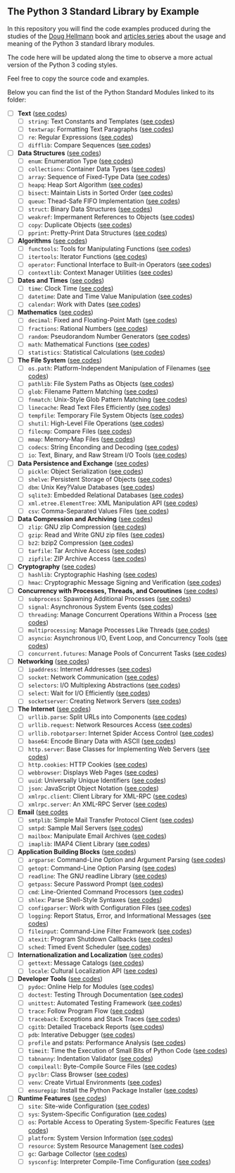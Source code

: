## The Python 3 Standard Library by Example

In this repository you will find the code examples produced during the studies 
of the [Doug Hellmann]() book and [articles series]() about the usage and 
meaning of the Python 3 standard library modules.

The code here will be updated along the time to observe a more actual version 
of the Python 3 coding styles.

Feel free to copy the source code and examples.

Below you can find the list of the Python Standard Modules linked to its folder:

- [ ] **Text** ([see codes](./Text/))
  - [ ] `string`: Text Constants and Templates ([see codes](./Text/__string/))
  - [ ] `textwrap`: Formatting Text Paragraphs ([see codes](./Text/__textwrap/))
  - [ ] `re`: Regular Expressions ([see codes](./Text/__re/))
  - [ ] `difflib`: Compare Sequences ([see codes](./Text/__difflib/))
- [ ] **Data Structures** ([see codes](./Data_Structures/))
  - [ ] `enum`: Enumeration Type ([see codes](./Data_Structures/__enum/))
  - [ ] `collections`: Container Data Types ([see codes](./Data_Structures/__collections/))
  - [ ] `array`: Sequence of Fixed-Type Data ([see codes](./Data_Structures/__array/))
  - [ ] `heapq`: Heap Sort Algorithm ([see codes](./Data_Structures/__heapq/))
  - [ ] `bisect`: Maintain Lists in Sorted Order ([see codes](./Data_Structures/__bisect/))
  - [ ] `queue`: Thead-Safe FIFO Implementation ([see codes](./Data_Structures/__queue/))
  - [ ] `struct`: Binary Data Structures ([see codes](./Data_Structures/__struct/))
  - [ ] `weakref`: Impermanent References to Objects ([see codes](./Data_Structures/__weakref/))
  - [ ] `copy`: Duplicate Objects ([see codes](./Data_Structures/__copy/))
  - [ ] `pprint`: Pretty-Print Data Structures ([see codes](./Data_Structures/__pprint/))
- [ ] **Algorithms** ([see codes](./Algorithms/))
  - [ ] `functools`: Tools for Manipulating Functions ([see codes](./Algorithms/__functools/))
  - [ ] `itertools`: Iterator Functions ([see codes](./Algorithms/__itertools/))
  - [ ] `operator`: Functional Interface to Built-in Operators ([see codes](./Algorithms/__operator/))
  - [ ] `contextlib`: Context Manager Utilities ([see codes](./Algorithms/__contextlib/))
- [ ] **Dates and Times** ([see codes](./Dates_and_Times/))
  - [ ] `time`: Clock Time ([see codes](./Dates_and_Times/__time/))
  - [ ] `datetime`: Date and Time Value Manipulation ([see codes](./Dates_and_Times/__datetime/))
  - [ ] `calendar`: Work with Dates ([see codes](./Dates_and_Times/__calendar/))
- [ ] **Mathematics** ([see codes](./Mathematics/))
  - [ ] `decimal`: Fixed and Floating-Point Math ([see codes](./Mathematics/__decimal/))
  - [ ] `fractions`: Rational Numbers ([see codes](./Mathematics/__fractions/))
  - [ ] `random`: Pseudorandom Number Generators ([see codes](./Mathematics/__random/))
  - [ ] `math`: Mathematical Functions ([see codes](./Mathematics/__math/))
  - [ ] `statistics`: Statistical Calculations ([see codes](./Mathematics/__statistics/))
- [ ] **The File System** ([see codes](./File_System/))
  - [ ] `os.path`: Platform-Independent Manipulation of Filenames ([see codes](./File_System/__os_path/))
  - [ ] `pathlib`: File System Paths as Objects ([see codes](./File_System/__pathlib/))
  - [ ] `glob`: Filename Pattern Matching ([see codes](./File_System/__glob/))
  - [ ] `fnmatch`: Unix-Style Glob Pattern Matching ([see codes](./File_System/f__nmatch/))
  - [ ] `linecache`: Read Text Files Efficiently ([see codes](./File_System/__linecache/))
  - [ ] `tempfile`: Temporary File System Objects ([see codes](./File_System/__tempfile/))
  - [ ] `shutil`: High-Level File Operations ([see codes](./File_System/__shutil/))
  - [ ] `filecmp`: Compare Files ([see codes](./File_System/__filecmp/))
  - [ ] `mmap`: Memory-Map Files ([see codes](./File_System/__mmap/))
  - [ ] `codecs`: String Enconding and Decoding ([see codes](./File_System/__codecs/))
  - [ ] `io`: Text, Binary, and Raw Stream I/O Tools ([see codes](./File_System/__io/))
- [ ] **Data Persistence and Exchange** ([see codes](./Data_Persistence_and_Exchange/))
  - [ ] `pickle`: Object Serialization ([see codes](./Data_Persistence_and_Exchange/__pickle/))
  - [ ] `shelve`: Persistent Storage of Objects ([see codes](./Data_Persistence_and_Exchange/__shelve/))
  - [ ] `dbm`: Unix Key?Value Databases ([see codes](./Data_Persistence_and_Exchange/__dbm/))
  - [ ] `sqlite3`: Embedded Relational Databases ([see codes](./Data_Persistence_and_Exchange/__sqlite3/))
  - [ ] `xml.etree.ElementTree`: XML Manipulation API ([see codes](./Data_Persistence_and_Exchange/__xml_etree_elementtree/))
  - [ ] `csv`: Comma-Separated Values Files ([see codes](./Data_Persistence_and_Exchange/__csv/))
- [ ] **Data Compression and Archiving** ([see codes](./Data_Compression_and_Archiving/))
  - [ ] `zlip`: GNU zlip Compression ([see codes](./Data_Compression_and_Archiving/__zlip/))
  - [ ] `gzip`: Read and Write GNU zip files ([see codes](./Data_Compression_and_Archiving/__gzip/))
  - [ ] `bz2`: bzip2 Compression ([see codes](./Data_Compression_and_Archiving/__bz2/))
  - [ ] `tarfile`: Tar Archive Access ([see codes](./Data_Compression_and_Archiving/__tarfile/))
  - [ ] `zipfile`: ZIP Archive Access ([see codes](./Data_Compression_and_Archiving/__zipfile/))
- [ ] **Cryptography** ([see codes](./Cryptography/))
  - [ ] `hashlib`: Cryptographic Hashing ([see codes](./Cryptography/__hashlib/))
  - [ ] `hmac`: Cryptographic Message Signing and Verification ([see codes](./Cryptography/__hmac/))
- [ ] **Concurrency with Processes, Threads, and Coroutines** ([see codes](./Concurrency/))
  - [ ] `subprocess`: Spawning Additional Processes ([see codes](./Concurrency/__subprocess/))
  - [ ] `signal`: Asynchronous System Events ([see codes](./Concurrency/__signal/))
  - [ ] `threading`: Manage Concurrent Operations Within a Process ([see codes](./Concurrency/__threading))
  - [ ] `multiprocessing`: Manage Processes Like Threads ([see codes](./Concurrency/__multiprocessing/))
  - [ ] `asyncio`: Asynchronous I/O, Event Loop, and Concurrency Tools ([see codes](./Concurrency/__asyncio/))
  - [ ] `concurrent.futures`: Manage Pools of Concurrent Tasks ([see codes](./Concurrency/__concurrent_futures/))
- [ ] **Networking** ([see codes](./Networking/))
  - [ ] `ipaddress`: Internet Addresses ([see codes](./Networking/__ipaddress/))
  - [ ] `socket`: Network Communication ([see codes](./Networking/__socket/))
  - [ ] `selectors`: I/O Multiplexing Abstractions ([see codes](./Networking/__selectors/))
  - [ ] `select`: Wait for I/O Efficiently ([see codes](./Networking/__select/))
  - [ ] `socketserver`: Creating Network Servers ([see codes](./Networking/__socketserver/))
- [ ] **The Internet** ([see codes](./Internet/))
  - [ ] `urllib.parse`: Split URLs into Components ([see codes](./Internet/__urllib_parse/))
  - [ ] `urllib.request`: Network Resources Access ([see codes](./Internet/__urllib_request/))
  - [ ] `urllib.robotparser`: Internet Spider Access Control ([see codes](./Internet/__urllib_robotparser/))
  - [ ] `base64`: Encode Binary Data with ASCII ([see codes](./Internet/__base64/))
  - [ ] `http.server`: Base Classes for Implementing Web Servers ([see codes](./Internet/__http_server/))
  - [ ] `http.cookies`: HTTP Cookies ([see codes](./Internet/__http_cookies/))
  - [ ] `webbrowser`: Displays Web Pages ([see codes](./Internet/__webbrowser/))
  - [ ] `uuid`: Universally Unique Identifiers ([see codes](./Internet/__uuid/))
  - [ ] `json`: JavaScript Object Notation ([see codes](./Internet/__json/))
  - [ ] `xmlrpc.client`: Client Library for XML-RPC ([see codes](./Internet/__xmlrpc_client/))
  - [ ] `xmlrpc.server`: An XML-RPC Server ([see codes](./Internet/__xmlrpc_server/))
- [ ] **Email** ([see codes](./Email/)
  - [ ] `smtplib`: Simple Mail Transfer Protocol Client ([see codes](./Email/__smtlib/))
  - [ ] `smtpd`: Sample Mail Servers ([see codes](./Email/__smtpd/))
  - [ ] `mailbox`: Manipulate Email Archives ([see codes](./Email/__mailbox/))
  - [ ] `imaplib`: IMAP4 Client Library ([see codes](./Email/__imaplib/))
- [ ] **Application Building Blocks** ([see codes](./Application_Building_Blocks/))
  - [ ] `argparse`: Command-Line Option and Argument Parsing ([see codes](./Application_Building_Blocks/__argparse/))
  - [ ] `getopt`: Command-Line Option Parsing ([see codes](./Application_Building_Blocks/__getopt/))
  - [ ] `readline`: The GNU readline Library ([see codes](./Application_Building_Blocks/__readline/))
  - [ ] `getpass`: Secure Password Prompt ([see codes](./Application_Building_Blocks/__getpass/))
  - [ ] `cmd`: Line-Oriented Command Processors ([see codes](./Application_Building_Blocks/__cmd/))
  - [ ] `shlex`: Parse Shell-Style Syntaxes ([see codes](./Application_Building_Blocks/__shlex/))
  - [ ] `configparser`: Work with Configuration Files ([see codes](./Application_Building_Blocks/__configparser/))
  - [ ] `logging`: Report Status, Error, and Informational Messages ([see codes](./Application_Building_Blocks/__logging/))
  - [ ] `fileinput`: Command-Line Filter Framework ([see codes](./Application_Building_Blocks/__fileinput/))
  - [ ] `atexit`: Program Shutdown Callbacks ([see codes](./Application_Building_Blocks/__atexit/))
  - [ ] `sched`: Timed Event Scheduler ([see codes](./Application_Building_Blocks/__sched/))
- [ ] **Internationalization and Localization** ([see codes](./Internationalization_and_Localization/))
  - [ ] `gettext`: Message Catalogs ([see codes](./Internationalization_and_Localization/__gettext/))
  - [ ] `locale`: Cultural Localization API ([see codes](./Internationalization_and_Localization/__locale/))
- [ ] **Developer Tools** ([see codes](./Developer_Tools/))
  - [ ] `pydoc`: Online Help for Modules ([see codes](./Developer_Tools/__pydoc/))
  - [ ] `doctest`: Testing Through Documentation ([see codes](./Developer_Tools/__doctest/))
  - [ ] `unittest`: Automated Testing Framework ([see codes](./Developer_Tools/__unittest/))
  - [ ] `trace`: Follow Program Flow ([see codes](./Developer_Tools/__trace/))
  - [ ] `traceback`: Exceptions and Stack Traces ([see codes](./Developer_Tools/__traceback/))
  - [ ] `cgitb`: Detailed Traceback Reports ([see codes](./Developer_Tools/__cgitb/))
  - [ ] `pdb`: Interative Debugger ([see codes](./Developer_Tools/__pdb/))
  - [ ] `profile` and pstats: Performance Analysis ([see codes](./Developer_Tools/__profile_and_pstats))
  - [ ] `timeit`: Time the Execution of Small Bits of Python Code ([see codes](./Developer_Tools/__timeit/))
  - [ ] `tabnanny`: Indentation Validator ([see codes](./Developer_Tools/__tabnanny/))
  - [ ] `compileall`: Byte-Compile Source Files ([see codes](./Developer_Tools/__compileall/))
  - [ ] `pyclbr`: Class Browser ([see codes](./Developer_Tools/__pyclbr))
  - [ ] `venv`: Create Virtual Environments ([see codes](./Developer_Tools/__venv/))
  - [ ] `ensurepip`: Install the Python Package Installer ([see codes](./Developer_Tools/__ensurepip/))
- [ ] **Runtime Features** ([see codes](./Runtime_Features/))
  - [ ] `site`: Site-wide Configuration ([see codes](./Runtime_Features/__site/))
  - [ ] `sys`: System-Specific Configuration ([see codes](./Runtime_Features/__sys/))
  - [ ] `os`: Portable Access to Operating System-Specific Features ([see codes](./Runtime_Features/__os/))
  - [ ] `platform`: System Version Information ([see codes](./Runtime_Features/__platform/))
  - [ ] `resource`: System Resource Management ([see codes](./Runtime_Features/__resource/))
  - [ ] `gc`: Garbage Collector ([see codes](./Runtime_Features/__gc/))
  - [ ] `sysconfig`: Interpreter Compile-Time Configuration ([see codes](./Runtime_Features/__sysconfig/))